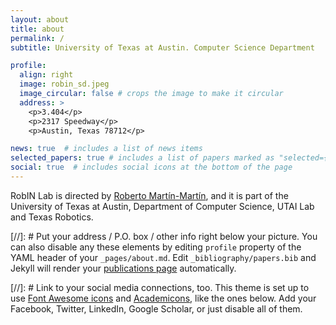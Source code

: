 ```yaml
---
layout: about
title: about
permalink: /
subtitle: University of Texas at Austin. Computer Science Department

profile:
  align: right
  image: robin_sd.jpeg
  image_circular: false # crops the image to make it circular
  address: >
    <p>3.404</p>
    <p>2317 Speedway</p>
    <p>Austin, Texas 78712</p>

news: true  # includes a list of news items
selected_papers: true # includes a list of papers marked as "selected={true}"
social: true  # includes social icons at the bottom of the page
---
```


RobIN Lab is directed by [Roberto Martín-Martín](https://robertomartinmartin.com/), and it is part of the University of Texas at Austin, Department of Computer Science, UTAI Lab and Texas Robotics.

[//]: # Put your address / P.O. box / other info right below your picture. You can also disable any these elements by editing `profile` property of the YAML header of your `_pages/about.md`. Edit `_bibliography/papers.bib` and Jekyll will render your [publications page](/al-folio/publications/) automatically.

[//]: # Link to your social media connections, too. This theme is set up to use [Font Awesome icons](http://fortawesome.github.io/Font-Awesome/) and [Academicons](https://jpswalsh.github.io/academicons/), like the ones below. Add your Facebook, Twitter, LinkedIn, Google Scholar, or just disable all of them.
